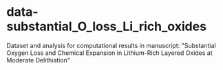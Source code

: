 # data-substantial_O_loss_Li_rich_oxides
Dataset and analysis for computational results in manuscript: "Substantial Oxygen Loss and Chemical Expansion in Lithium-Rich Layered Oxides at Moderate Delithiation"
